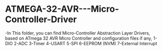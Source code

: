 # ATMEGA-32-AVR---Micro-Controller-Driver

-In This folder, you can find Micro-Controller Abstraction Layer Drivers, based on ATmega 32 AVR Micro Controller and configuration files if any,
                                         1-DIO
                                         2-ADC
                                         3-Timer
                                         4-USART
                                         5-SPI
                                         6-EEPROM (NVM)
                                         7-External Interrupt
